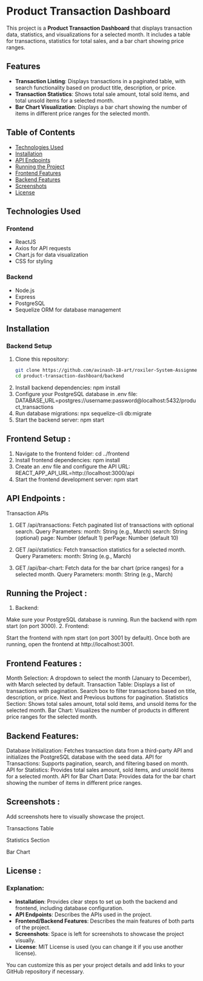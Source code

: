 # Product Transaction Dashboard

This project is a **Product Transaction Dashboard** that displays transaction data, statistics, and visualizations for a selected month. It includes a table for transactions, statistics for total sales, and a bar chart showing price ranges.

## Features

- **Transaction Listing**: Displays transactions in a paginated table, with search functionality based on product title, description, or price.
- **Transaction Statistics**: Shows total sale amount, total sold items, and total unsold items for a selected month.
- **Bar Chart Visualization**: Displays a bar chart showing the number of items in different price ranges for the selected month.

## Table of Contents

- [Technologies Used](#technologies-used)
- [Installation](#installation)
- [API Endpoints](#api-endpoints)
- [Running the Project](#running-the-project)
- [Frontend Features](#frontend-features)
- [Backend Features](#backend-features)
- [Screenshots](#screenshots)
- [License](#license)

## Technologies Used

### Frontend
- ReactJS
- Axios for API requests
- Chart.js for data visualization
- CSS for styling

### Backend
- Node.js
- Express
- PostgreSQL
- Sequelize ORM for database management

## Installation

### Backend Setup

1. Clone this repository:
   ```bash
   git clone https://github.com/avinash-18-art/roxiler-System-Assignment-2024.git
   cd product-transaction-dashboard/backend
2. Install backend dependencies:
   npm install
3. Configure your PostgreSQL database in .env file: 
    DATABASE_URL=postgres://username:password@localhost:5432/product_transactions
4. Run database migrations: 
   npx sequelize-cli db:migrate
5. Start the backend server: 
   npm start
## Frontend Setup :
 
 1. Navigate to the frontend folder: 
 cd ../frontend
 2. Install frontend dependencies: 
 npm install
 3. Create an .env file and configure the API URL: 
   REACT_APP_API_URL=http://localhost:3000/api
 4. Start the frontend development server:
    npm start
 
 ## API Endpoints :
 Transaction APIs 
 1. GET /api/transactions: Fetch paginated list of transactions with optional search.
Query Parameters:
month: String (e.g., March)
search: String (optional)
page: Number (default 1)
perPage: Number (default 10)

2. GET /api/statistics: Fetch transaction statistics for a selected month.
Query Parameters:
month: String (e.g., March) 
3. GET /api/bar-chart: Fetch data for the bar chart (price ranges) for a selected month.
Query Parameters:
month: String (e.g., March) 
## Running the Project :
1. Backend:

Make sure your PostgreSQL database is running.
Run the backend with npm start (on port 3000).
2. Frontend:

Start the frontend with npm start (on port 3001 by default).
Once both are running, open the frontend at http://localhost:3001. 

## Frontend Features :
Month Selection: A dropdown to select the month (January to December), with March selected by default.
Transaction Table:
Displays a list of transactions with pagination.
Search box to filter transactions based on title, description, or price.
Next and Previous buttons for pagination.
Statistics Section:
Shows total sales amount, total sold items, and unsold items for the selected month.
Bar Chart:
Visualizes the number of products in different price ranges for the selected month.

## Backend Features:
Database Initialization: Fetches transaction data from a third-party API and initializes the PostgreSQL database with the seed data.
API for Transactions: Supports pagination, search, and filtering based on month.
API for Statistics: Provides total sales amount, sold items, and unsold items for a selected month.
API for Bar Chart Data: Provides data for the bar chart showing the number of items in different price ranges.

## Screenshots :
Add screenshots here to visually showcase the project.

Transactions Table


Statistics Section


Bar Chart 

## License :

### Explanation:

- **Installation**: Provides clear steps to set up both the backend and frontend, including database configuration.
- **API Endpoints**: Describes the APIs used in the project.
- **Frontend/Backend Features**: Describes the main features of both parts of the project.
- **Screenshots**: Space is left for screenshots to showcase the project visually.
- **License**: MIT License is used (you can change it if you use another license).

You can customize this as per your project details and add links to your GitHub repository if necessary.

